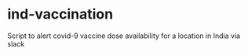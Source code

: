 # ind-vaccination
Script to alert covid-9 vaccine dose availability for a location in India via slack
